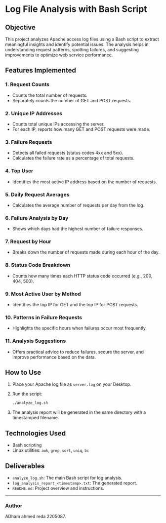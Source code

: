 # Log File Analysis with Bash Script

## Objective

This project analyzes Apache access log files using a Bash script to extract meaningful insights and identify potential issues. The analysis helps in understanding request patterns, spotting failures, and suggesting improvements to optimize web service performance.

## Features Implemented

### 1. Request Counts

* Counts the total number of requests.
* Separately counts the number of GET and POST requests.

### 2. Unique IP Addresses

* Counts total unique IPs accessing the server.
* For each IP, reports how many GET and POST requests were made.

### 3. Failure Requests

* Detects all failed requests (status codes 4xx and 5xx).
* Calculates the failure rate as a percentage of total requests.

### 4. Top User

* Identifies the most active IP address based on the number of requests.

### 5. Daily Request Averages

* Calculates the average number of requests per day from the log.

### 6. Failure Analysis by Day

* Shows which days had the highest number of failure responses.

### 7. Request by Hour

* Breaks down the number of requests made during each hour of the day.

### 8. Status Code Breakdown

* Counts how many times each HTTP status code occurred (e.g., 200, 404, 500).

### 9. Most Active User by Method

* Identifies the top IP for GET and the top IP for POST requests.

### 10. Patterns in Failure Requests

* Highlights the specific hours when failures occur most frequently.

### 11. Analysis Suggestions

* Offers practical advice to reduce failures, secure the server, and improve performance based on the data.

## How to Use

1. Place your Apache log file as `server.log` on your Desktop.
2. Run the script:

   ```bash
   ./analyze_log.sh
   ```
3. The analysis report will be generated in the same directory with a timestamped filename.

## Technologies Used

* Bash scripting
* Linux utilities: `awk`, `grep`, `sort`, `uniq`, `bc`

## Deliverables

* `analyze_log.sh`: The main Bash script for log analysis.
* `log_analysis_report_<timestamp>.txt`: The generated report.
* `README.md`: Project overview and instructions.



---

### Author

ADham ahmed reda 
2205087.
